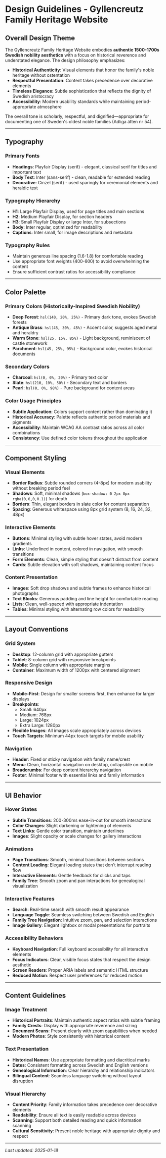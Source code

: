 # Design Guidelines - Gyllencreutz Family Heritage Website

## Overall Design Theme

The Gyllencreutz Family Heritage Website embodies **authentic 1500-1700s Swedish nobility aesthetics** with a focus on historical reverence and understated elegance. The design philosophy emphasizes:

- **Historical Authenticity**: Visual elements that honor the family's noble heritage without ostentation
- **Respectful Presentation**: Content takes precedence over decorative elements
- **Timeless Elegance**: Subtle sophistication that reflects the dignity of Swedish aristocracy
- **Accessibility**: Modern usability standards while maintaining period-appropriate atmosphere

The overall tone is scholarly, respectful, and dignified—appropriate for documenting one of Sweden's oldest noble families (Adliga ätten nr 54).

---

## Typography

### Primary Fonts
- **Headings**: Playfair Display (serif) - elegant, classical serif for titles and important text
- **Body Text**: Inter (sans-serif) - clean, readable for extended reading
- **Decorative**: Cinzel (serif) - used sparingly for ceremonial elements and heraldic text

### Typography Hierarchy
- **H1**: Large Playfair Display, used for page titles and main sections
- **H2**: Medium Playfair Display, for section headers
- **H3**: Small Playfair Display or large Inter, for subsections
- **Body**: Inter regular, optimized for readability
- **Captions**: Inter small, for image descriptions and metadata

### Typography Rules
- Maintain generous line spacing (1.6-1.8) for comfortable reading
- Use appropriate font weights (400-600) to avoid overwhelming the content
- Ensure sufficient contrast ratios for accessibility compliance

---

## Color Palette

### Primary Colors (Historically-Inspired Swedish Nobility)
- **Deep Forest**: `hsl(140, 20%, 25%)` - Primary dark tone, evokes Swedish forests
- **Antique Brass**: `hsl(45, 30%, 45%)` - Accent color, suggests aged metal and heraldry
- **Warm Stone**: `hsl(25, 15%, 85%)` - Light background, reminiscent of castle stonework
- **Parchment**: `hsl(45, 25%, 95%)` - Background color, evokes historical documents

### Secondary Colors
- **Charcoal**: `hsl(0, 0%, 20%)` - Primary text color
- **Slate**: `hsl(210, 10%, 50%)` - Secondary text and borders
- **Pearl**: `hsl(0, 0%, 98%)` - Pure background for content areas

### Color Usage Principles
- **Subtle Application**: Colors support content rather than dominating it
- **Historical Accuracy**: Palette reflects authentic period materials and pigments
- **Accessibility**: Maintain WCAG AA contrast ratios across all color combinations
- **Consistency**: Use defined color tokens throughout the application

---

## Component Styling

### Visual Elements
- **Border Radius**: Subtle rounded corners (4-8px) for modern usability without breaking period feel
- **Shadows**: Soft, minimal shadows (`box-shadow: 0 2px 8px rgba(0,0,0,0.1)`) for depth
- **Borders**: Thin, elegant borders in slate color for content separation
- **Spacing**: Generous whitespace using 8px grid system (8, 16, 24, 32, 48px)

### Interactive Elements
- **Buttons**: Minimal styling with subtle hover states, avoid modern gradients
- **Links**: Underlined in content, colored in navigation, with smooth transitions
- **Form Elements**: Clean, simple styling that doesn't distract from content
- **Cards**: Subtle elevation with soft shadows, maintaining content focus

### Content Presentation
- **Images**: Soft drop shadows and subtle frames to enhance historical photographs
- **Text Blocks**: Generous padding and line height for comfortable reading
- **Lists**: Clean, well-spaced with appropriate indentation
- **Tables**: Minimal styling with alternating row colors for readability

---

## Layout Conventions

### Grid System
- **Desktop**: 12-column grid with appropriate gutters
- **Tablet**: 8-column grid with responsive breakpoints
- **Mobile**: Single column with appropriate margins
- **Container**: Maximum width of 1200px with centered alignment

### Responsive Design
- **Mobile-First**: Design for smaller screens first, then enhance for larger displays
- **Breakpoints**: 
  - Small: 640px
  - Medium: 768px
  - Large: 1024px
  - Extra Large: 1280px
- **Flexible Images**: All images scale appropriately across devices
- **Touch Targets**: Minimum 44px touch targets for mobile usability

### Navigation
- **Header**: Fixed or sticky navigation with family name/crest
- **Menu**: Clean, horizontal navigation on desktop, collapsible on mobile
- **Breadcrumbs**: For deep content hierarchy navigation
- **Footer**: Minimal footer with essential links and family information

---

## UI Behavior

### Hover States
- **Subtle Transitions**: 200-300ms ease-in-out for smooth interactions
- **Color Changes**: Slight darkening or lightening of elements
- **Text Links**: Gentle color transition, maintain underlines
- **Images**: Slight opacity or scale changes for gallery interactions

### Animations
- **Page Transitions**: Smooth, minimal transitions between sections
- **Content Loading**: Elegant loading states that don't interrupt reading flow
- **Interactive Elements**: Gentle feedback for clicks and taps
- **Family Tree**: Smooth zoom and pan interactions for genealogical visualization

### Interactive Features
- **Search**: Real-time search with smooth result appearance
- **Language Toggle**: Seamless switching between Swedish and English
- **Family Tree Navigation**: Intuitive zoom, pan, and selection interactions
- **Image Gallery**: Elegant lightbox or modal presentations for portraits

### Accessibility Behaviors
- **Keyboard Navigation**: Full keyboard accessibility for all interactive elements
- **Focus Indicators**: Clear, visible focus states that respect the design aesthetic
- **Screen Readers**: Proper ARIA labels and semantic HTML structure
- **Reduced Motion**: Respect user preferences for reduced motion

---

## Content Guidelines

### Image Treatment
- **Historical Portraits**: Maintain authentic aspect ratios with subtle framing
- **Family Crests**: Display with appropriate reverence and sizing
- **Document Scans**: Present clearly with zoom capabilities when needed
- **Modern Photos**: Style consistently with historical content

### Text Presentation
- **Historical Names**: Use appropriate formatting and diacritical marks
- **Dates**: Consistent formatting across Swedish and English versions
- **Genealogical Information**: Clear hierarchy and relationship indicators
- **Bilingual Content**: Seamless language switching without layout disruption

### Visual Hierarchy
- **Content Priority**: Family information takes precedence over decorative elements
- **Readability**: Ensure all text is easily readable across devices
- **Scanning**: Support both detailed reading and quick information scanning
- **Cultural Sensitivity**: Present noble heritage with appropriate dignity and respect

---

_Last updated: 2025-01-18_
